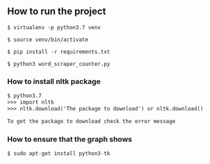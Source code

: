 ## How to run the project

``` 
$ virtualenv -p python3.7 venv

$ source venv/bin/activate
    
$ pip install -r requirements.txt

$ python3 word_scraper_counter.py 
```

### How to install nltk package
```python3.7
$ python3.7
>>> import nltk
>>> nltk.download('The package to download') or nltk.download()

To get the package to download check the error message 
```

### How to ensure that the graph shows
```python
$ sudo apt-get install python3-tk
```

